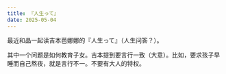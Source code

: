 ```yaml
---
title: 『人生って』
date: 2025-05-04
---
```

最近和晶一起读吉本芭娜娜的『人生って』（人生问答？）。

其中一个问题是如何教育子女。吉本提到要言行一致（大意）。比如，要求孩子早睡而自己熬夜，就是言行不一。不要有大人的特权。